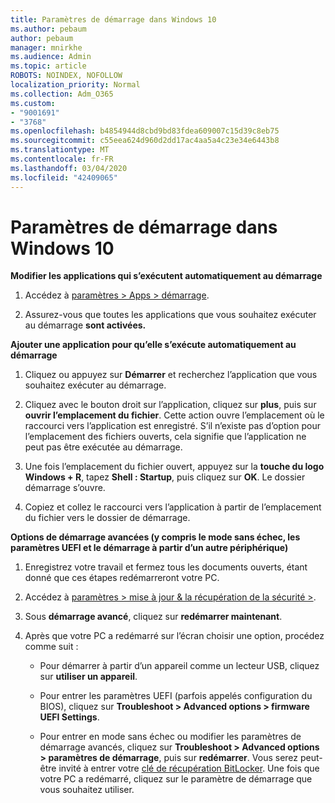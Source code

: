 ```yaml
---
title: Paramètres de démarrage dans Windows 10
ms.author: pebaum
author: pebaum
manager: mnirkhe
ms.audience: Admin
ms.topic: article
ROBOTS: NOINDEX, NOFOLLOW
localization_priority: Normal
ms.collection: Adm_O365
ms.custom:
- "9001691"
- "3768"
ms.openlocfilehash: b4854944d8cbd9bd83fdea609007c15d39c8eb75
ms.sourcegitcommit: c55eea624d960d2dd17ac4aa5a4c23e34e6443b8
ms.translationtype: MT
ms.contentlocale: fr-FR
ms.lasthandoff: 03/04/2020
ms.locfileid: "42409065"
---
```

# <a name="startup-settings-in-windows-10"></a>Paramètres de démarrage dans Windows 10

**Modifier les applications qui s’exécutent automatiquement au démarrage**

1. Accédez à [paramètres > Apps > démarrage](ms-settings:startupapps?activationSource=GetHelp).

2. Assurez-vous que toutes les applications que vous souhaitez exécuter au démarrage **sont activées.**

**Ajouter une application pour qu’elle s’exécute automatiquement au démarrage**

1. Cliquez ou appuyez sur **Démarrer** et recherchez l’application que vous souhaitez exécuter au démarrage.

2. Cliquez avec le bouton droit sur l’application, cliquez sur **plus**, puis sur **ouvrir l’emplacement du fichier**. Cette action ouvre l’emplacement où le raccourci vers l’application est enregistré. S’il n’existe pas d’option pour l’emplacement des fichiers ouverts, cela signifie que l’application ne peut pas être exécutée au démarrage.

3. Une fois l’emplacement du fichier ouvert, appuyez sur la **touche du logo Windows + R**, tapez **Shell : Startup**, puis cliquez sur **OK**. Le dossier démarrage s’ouvre.

4. Copiez et collez le raccourci vers l’application à partir de l’emplacement du fichier vers le dossier de démarrage.

**Options de démarrage avancées (y compris le mode sans échec, les paramètres UEFI et le démarrage à partir d’un autre périphérique)**

1. Enregistrez votre travail et fermez tous les documents ouverts, étant donné que ces étapes redémarreront votre PC.

2. Accédez à [paramètres > mise à jour & la récupération de la sécurité >](ms-settings:recovery?activationSource=GetHelp).

3. Sous **démarrage avancé**, cliquez sur **redémarrer maintenant**. 

4. Après que votre PC a redémarré sur l’écran choisir une option, procédez comme suit :

    - Pour démarrer à partir d’un appareil comme un lecteur USB, cliquez sur **utiliser un appareil**.

    - Pour entrer les paramètres UEFI (parfois appelés configuration du BIOS), cliquez sur **Troubleshoot > Advanced options > firmware UEFI Settings**. 

    - Pour entrer en mode sans échec ou modifier les paramètres de démarrage avancés, cliquez sur **Troubleshoot > Advanced options > paramètres de démarrage**, puis sur **redémarrer**. Vous serez peut-être invité à entrer votre [clé de récupération BitLocker](https://support.microsoft.com/help/4026181/windows-10-find-my-bitlocker-recovery-key). Une fois que votre PC a redémarré, cliquez sur le paramètre de démarrage que vous souhaitez utiliser.
